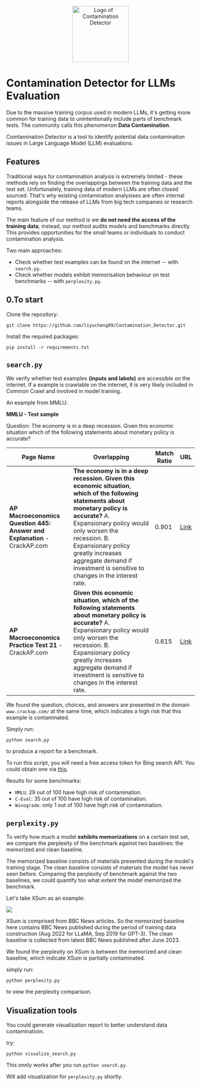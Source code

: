 <p align="center">
    <img src="https://github.com/liyucheng09/Contamination_Detector/blob/master/pics/logo.png" alt="Logo of Contamination Detector" width="auto" height="150" />
</p>

# Contamination Detector for LLMs Evaluation

Due to the massive training corpus used in modern LLMs, it's getting more common for training data to unintentionally include parts of benchmark tests. The community calls this phenomenon **Data Contamination**.

Comtamination Detector is a tool to identify potential data contamination issues in Large Language Model (LLM) evaluations.

## Features

Traditional ways for comtamination analysis is extremely limited - these methods rely on finding the overlappings between the training data and the test set. Unfortunately, training data of modern LLMs are often closed sourced. That's why existing contamination analysises are often internal reports alongside the release of LLMs from big tech companies or research teams.

The main feature of our method is we **do not need the access of the training data**, instead, our method audits models and benchmarks directly. This provides opportunities for the small teams or individuals to conduct contamination analysis.

Two main approaches:
- Check whether test examples can be found on the internet -- with `search.py`.
- Check whether models exhibit memorisation behaviour on test benchmarks -- with `perplexity.py`.

## 0.To start

Clone the repository:

`git clone https://github.com/liyucheng09/Contamination_Detector.git`

Install the required packages:

`pip install -r requirements.txt`

## `search.py`

We verify whether test examples **(inputs and labels)** are accessible on the internet. If a example is crawlable on the internet, it is very likely included in Common Crawl and involved in model training.

An example from MMLU:

**MMLU - Test sample**

Question: The economy is in a deep recession. Given this economic situation which of the following statements about monetary policy is accurate?

| Page Name | Overlapping | Match Ratio | URL |
|-|-|-|-|
| **AP Macroeconomics Question 445: Answer and Explanation** - CrackAP.com | **The economy is in a deep recession. Given this economic situation**, **which of the following statements about monetary policy is accurate?** A. Expansionary policy would only worsen the recession. B. Expansionary policy greatly increases aggregate demand if investment is sensitive to changes in the interest rate. | 0.901 | [Link](https://www.crackap.com/ap/macroeconomics/question-445-answer-and-explanation.html) |  
| **AP Macroeconomics Practice Test 21** - CrackAP.com | **Given this economic situation**, **which of the following statements about monetary policy is accurate?** A. Expansionary policy would only worsen the recession. B. Expansionary policy greatly increases aggregate demand if investment is sensitive to changes in the interest rate. | 0.615 | [Link](https://www.crackap.com/ap/macroeconomics/test41.html) |

We found the question, choices, and answers are presented in the domain `www.crackap.com/` at the same time, which indicates a high risk that this example is contaminated.

Simply run:

`python search.py`

to produce a report for a benchmark.

To run this script, you will need a free access token for Bing search API. You could obtain one via [this](https://www.microsoft.com/en-us/bing/apis/bing-web-search-api).

Results for some benchmarks:
- `MMLU`: 29 out of 100 have high risk of contamination.
- `C-Eval`: 35 out of 100 have high risk of contamination.
- `Winograde`: only 1 out of 100 have high risk of contamination.

## `perplexity.py`

To verify how much a model **exhibits memorizations** on a certain test set, we compare the perplexity of the benchmark against two baselines: the memorized and clean baseline.

The memorized baseline consists of materials presented during the model's training stage. The clean baseline consists of materials the model has never seen before. Comparing the perplexity of benchmark against the two baselines, we could quantify too what extent the model memorized the benchmark.

Let's take XSum as an example:

![](https://github.com/liyucheng09/Contamination_Detector/blob/master/pics/xsum.png)

XSum is comprised from BBC News articles. So the memorized baseline here contains BBC News published during the period of training data construction (Aug 2022 for LLaMA, Sep 2019 for GPT-3). The clean baseline is collected from latest BBC News published after June 2023.

We found the perplexity on XSum is between the memorized and clean baseline, which indicate XSum is partially contaminated.

simply run:

`python perplexity.py`

to view the perplexity comparison.

## Visualization tools

You could generate visualization report to better understand data contaminatioin.

try:

`python visualize_search.py`

This onnly works after you run `python search.py`.

Will add visualization for `perplexity.py` shortly.